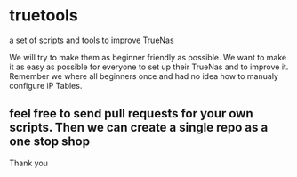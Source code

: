 # truetools
a set of scripts and tools to improve TrueNas

We will try to make them as beginner friendly as possible. We want to make it as easy as possible for everyone to set up their TrueNas and to improve it. 
Remember we where all beginners once and had no idea how to manualy configure iP Tables.

<h2>feel free to send pull requests for your own scripts. 
Then we can create a single repo as a one stop shop</h2>

Thank you 
